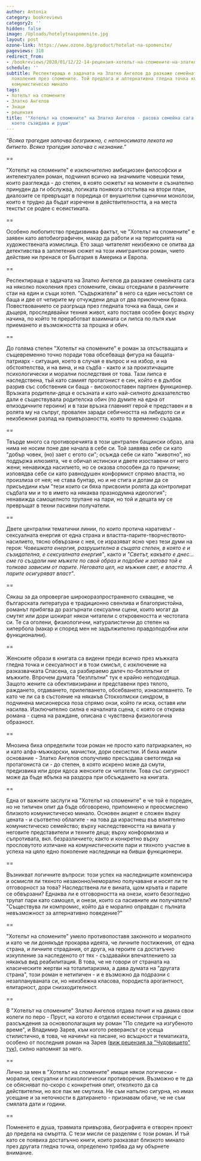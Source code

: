 ```yaml
---
author: Antonia
category: bookreviews
category2: ''
hidden: false
image: /Uploads/hotelytnaspomenite.jpg
layout: post
ozone-link: https://www.ozone.bg/product/hotelat-na-spomenite/
pageviews: 318
redirect_from:
- /bookreviews/2020/01/12/22-14-рецензия-хотелът-на-спомените-на-златко-ангелов-расов-роман-за-либидото-което-съзидава-и-руши
schedule: ''
subtitle: Респектираща е задачата на Златко Ангелов да разкаже семейната сага на няколко
  поколения през спомените. Той предлага и алтернативна гледна точка към близкото
  комунистическо минало
tags:
- Хотелът на спомените
- Златко Ангелов
- Знаци
- рецензия
title: '"Хотелът на спомените" на Златко Ангелов - расова семейна сага за либидото,
  което съзидава и руши'
---
```


_"Всяка трагедия започва безгрижно, с непоносимата лекота на битието. Всяка трагедия започва с незнание."_

\==

"Хотелът на спомените" е изключително амбициозен философски и интелектуален роман, подчинил всичко на значимите човешки теми, които разглежда - до степен, в която сюжетът на моменти е съзнателно принуден да ги обслужва, логиката понякога отстъпва на втори план, диалозите се превръщат в поредица от внушителни сценични монолози, които е трудно да бъдат изречени в действителността, а на места текстът се родее с есеистиката. 

\==

Особено любопитство предизвиква фактът, че "Хотелът на спомените" е заявен като автобиографичен, макар да работи и на територията на художествената измислица. Ето защо читателят неизбежно се опитва да детективства в заплетения сюжет на този имигрантски роман, чието действие ни пренася от България в Америка и Европа. 

\==

Респектираща е задачата на Златко Ангелов да разкаже семейната сага на няколко поколения през спомените, сякаш отседнали в различните стаи на един и същи хотел. "Съдържатели" в него са един несъстоял се баща и две от четирите му отчуждени деца от два приключени брака. Повествованието се разгръща през гледната точка на баща, син и дъщеря, проследявайки техния живот, като поставя особен фокус върху начина, по който те преработват взаимната си липса по пътя към приемането и възможността за прошка и обич. 

\==

До голяма степен "Хотелът на спомените" е роман за отсъстващата и същевременно точно поради това обсебваща фигура на бащата-патриарх - ситуация, което в случая е въпрос и на избор, и на обстоятелства, и на вина, и на съдба - както и за произтичащите психологически и морални последствия от това. Тази липса е наследствена, тъй като самият протагонист е син, който е в дълбок разрив със собствения си баща - високопоставен партиен функционер. Връзката родители-деца е осъзната и като най-силното доказателство дали е съществувала родителска обич (по думите на една от епизодичните героини) и в тази връзка главният герой е представен и в ролята му на съпруг, провален заради себичността на либидото си и неизбежния разпад на привързаността, която то временно създава. 

\==

Твърде много са противоречията в този централен бащински образ, ала нима не носим поне две начала в себе си. Той заявява себе си като "добър човек, (но) зает с егото си"; осъжда себе си като "животно", но поддържа илюзията, че е обичал истински и двете изоставени от него жени; ненавижда насилието, но се оказва способен да го причини; изповядва себе си като равнодушен конформист спрямо властта, но произлиза от нея; не става бунтар, но и не стига и дотам да се присъедини към "тези които си бяха присвоили ролята да контролират съдбата ми и то в името на някаква празнодумна идеология"; ненавижда самоцелното трупане на пари, но той и децата му се превръщат в техни пасивни получатели.  

\==

Двете централни тематични линии, по които протича наративът - сексуалната енергия от една страна и властта-парите-творчеството-насилието, тясно обвързани с нея, се изразяват ясно чрез тези думи на героя: _Човешката енергия, разрушителна в същата степен, в която е и съзидателна, е сексуалната енергия"_, както и _"Светът, какъвто е днес... сме го създали ние мъжете по свой образ и подобие и затова той е толкова зависим от парите. Неговата цел, на мъжкия свят, е властта. А парите осигуряват власт"_. 

\==

Сякаш за да опровергае широкоразпространеното схващане, че българската литература е традиционно свенлива и благопристойна, романът прибягва до разгърнати сексуални сцени, които могат да смутят или дори шокират някои читатели с откровеността и честотата си. Те са оголени, физиологични, натуралистични до степен на хипербола (макар и според мен не задължително правдоподобни или функционални). 

\==

Женските образи в книгата са видени преди всичко през мъжката гледна точка и сексуалност и в този смисъл, с изключение на разказвачката Спасена, са разбираемо далеч по-безплътни от мъжките. Впрочем думата "безплътни" тук е крайно неподходяща. Защото жените са обективизирани и представени през тялото, раждането, отдаването, прилепването, обсебването, изнасилването. Те като че ли са в състояние на някакъв Стокхолмски синдром, в подчинена мисионерска поза спрямо онзи, който ги иска, оставя или насилва. Изключително силна е началната сцена, с която се открива романа - сцена на раждане, описана с чувствена физиологична образност. 

\==

Мнозина биха определили този роман не просто като патриархален, но и като алфа-мъжкарски, мачистки, дори сексистки. И биха имали основание - Златко Ангелов сполучливо пресъздава светогледа на протагониста си - до степен, в която искрено може да смути, предизвика или дори ядоса женските си читатели. Това със сигурност може да бъде ябълка на раздора при обсъждането на книгата.

\==

Една от важните заслуги на "Хотелът на спомените" е че той е пореден, но не типичен опит да бъде обговорено, припомнено и преосмислено близкото комунистическо минало. Основен акцент е сложен върху цената - и съответно облагите - на това да израстнеш във влиятелно комунистическо семейство; върху наследствеността на вината у неговите представители и техните деца; върху конформизма и съпротивата, вкл. безразличието; както и конкретно върху прословутото изтичане на комунистическите пари и тяхното участие в успеха на цяло едно поколение наследници на бивши функционери. 

\==

Възникват логичните въпроси: този успех на наследниците компенсира и осмисля ли тяхното незаконно/неморално получаване и носят ли те отговорност за това? Наследствена ли е вината, щом кръвта и парите се обвързани? Еднаква ли е отговорността на онези, които безогледно трупат пари като самоцел, и онези, които са пасивните им получатели? "Съществува ли компромис, който да е морално оправдан с пълната невъзможност за алтернативно поведение?"

\==

"Хотелът на спомените" умело противопоставя законното и моралното и като че ли донякъде прокарва идеята, че личните постижения, от една страна, и личните страдания, от друга, на героите са достатъчно изкупление за наследеното от тях - създавайки впечатлението за някакъв вид реабилитация. В това, че не говори от страната на класическите жертви на тоталитаризма, а дава думата на "другата страна", този роман е нетипичен - и е възможно да подразни с незаплануваната си, но неизбежна класова, породиста арогантност, елитарност, дори снизходителност. 

\==

В "Хотелът на спомените" Златко Ангелов отдава почит и на двама свои колеги по перо - Пруст, на когото е отделил есеистични страници с разсъждения за основополагащия му роман "По следите на изгубеното време", и Владимир Зарев, към когото реверансът се усеща стилистично, в това, че начинът на писане, но всъщност и тематиката, особено от последния роман на Зарев ([виж рецензия за "Чудовището" тук](https://literaturnirazgovori.com/bookreviews/2019/05/26/13-09-%D1%80%D0%B5%D1%86%D0%B5%D0%BD%D0%B7%D0%B8%D1%8F-%D1%87%D1%83%D0%B4%D0%BE%D0%B2%D0%B8%D1%89%D0%B5%D1%82%D0%BE-%D0%B2%D0%BB%D0%B0%D0%B4%D0%B8%D0%BC%D0%B8%D1%80-%D0%B7%D0%B0%D1%80%D0%B5%D0%B2.html)), силно напомнят за него. 

\==

Лично за мен в "Хотелът на спомените" имаше някои логически - морални, сексуални и психологически противоречия. Възможно е те да се обясняват по-скоро с конкретния опит, отколкото да са действителни, но все пак ме смутиха. Не съм напълно сигурна, но имах усещане и за неточности в датирането - признавам обаче, че не съм смялата дати и години.

\==

Помненето е душа, травмата привързва, биографията е отворен проект до предела на смъртта. С тези мисли се разделям с този роман. И тъй като се появиха достатъчно книги, които разказват близкото минало през другата гледна точка, определено трябва да му обърнете внимание.
